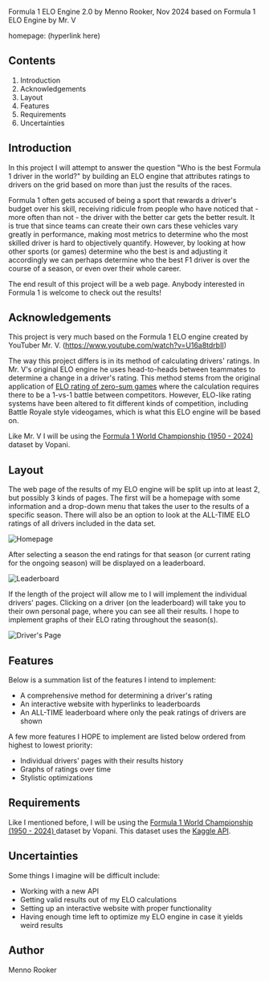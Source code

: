 Formula 1 ELO Engine 2.0
by Menno Rooker, Nov 2024
based on Formula 1 ELO Engine by Mr. V

homepage: (hyperlink here)

Contents
--------
1. Introduction
2. Acknowledgements
3. Layout
4. Features
5. Requirements
6. Uncertainties


Introduction
------------

In this project I will attempt to answer the question "Who is the best Formula 1 driver in the world?" by building an ELO engine that attributes ratings to drivers on the grid based on more than just the results of the races. 

Formula 1 often gets accused of being a sport that rewards a driver's budget over his skill, receiving ridicule from people who have noticed that - more often than not - the driver with the better car gets the better result. It is true that since teams can create their own cars these vehicles vary greatly in performance, making most metrics to determine who the most skilled driver is hard to objectively quantify. However, by looking at how other sports (or games) determine who the best is and adjusting it accordingly we can perhaps determine who the best F1 driver is over the course of a season, or even over their whole career.

The end result of this project will be a web page. Anybody interested in Formula 1 is welcome to check out the results!


Acknowledgements
----------------
This project is very much based on the Formula 1 ELO engine created by YouTuber Mr. V. (https://www.youtube.com/watch?v=U16a8tdrbII)

The way this project differs is in its method of calculating drivers' ratings. In Mr. V's original ELO engine he uses head-to-heads between teammates to determine a change in a driver's rating. This method stems from the original application of [ELO rating of zero-sum games](https://en.wikipedia.org/wiki/Elo_rating_system) where the calculation requires there to be a 1-vs-1 battle between competitors. However, ELO-like rating systems have been altered to fit different kinds of competition, including Battle Royale style videogames, which is what this ELO engine will be based on.

Like Mr. V I will be using the [Formula 1 World Championship (1950 - 2024) ](https://www.kaggle.com/datasets/rohanrao/formula-1-world-championship-1950-2020?resource=download) dataset by Vopani.


Layout
--------
 
The web page of the results of my ELO engine will be split up into at least 2, but possibly 3 kinds of pages. The first will be a homepage with some information and a drop-down menu that takes the user to the results of a specific season. There will also be an option to look at the ALL-TIME ELO ratings of all drivers included in the data set.

![Homepage](sketch1.jpg)

After selecting a season the end ratings for that season (or current rating for the ongoing season) will be displayed on a leaderboard.

![Leaderboard](sketch2.jpg)

If the length of the project will allow me to I will implement the individual drivers' pages.
Clicking on a driver (on the leaderboard) will take you to their own personal page, where you can see all their results. I hope to implement graphs of their ELO rating throughout the season(s).

![Driver's Page](sketch3.jpg)

 
Features
--------
Below is a summation list of the features I intend to implement:
 
  * A comprehensive method for determining a driver's rating
  * An interactive website with hyperlinks to leaderboards
  * An ALL-TIME leaderboard where only the peak ratings of drivers are shown

A few more features I HOPE to implement are listed below ordered from highest to lowest priority:

  * Individual drivers' pages with their results history
  * Graphs of ratings over time
  * Stylistic optimizations


Requirements
-------

Like I mentioned before, I will be using the [Formula 1 World Championship (1950 - 2024) ](https://www.kaggle.com/datasets/rohanrao/formula-1-world-championship-1950-2020?resource=download) dataset by Vopani. This dataset uses the [Kaggle API](https://www.kaggle.com/docs/api#authentication).


Uncertainties
-------

Some things I imagine will be difficult include:

  * Working with a new API
  * Getting valid results out of my ELO calculations
  * Setting up an interactive website with proper functionality
  * Having enough time left to optimize my ELO engine in case it yields weird results


Author
-------

Menno Rooker

 
  

